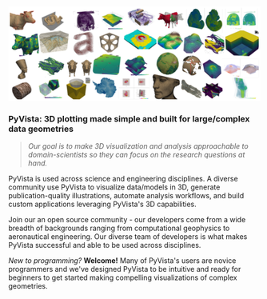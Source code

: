 ![banner](./pyvista_banner_small.png)

### PyVista: 3D plotting made simple and built for large/complex data geometries

> *Our goal is to make 3D visualization and analysis approachable to domain-scientists so they can focus on the research questions at hand.*

PyVista is used across science and engineering disciplines. A diverse community use PyVista to visualize data/models in 3D, generate publication-quality illustrations, automate analysis workflows, and build custom applications leveraging PyVista's 3D capabilities.

Join our an open source community - our developers come from a wide breadth of backgrounds ranging from computational geophysics to aeronautical engineering. Our diverse team of developers is what makes PyVista successful and able to be used across disciplines.

*New to programming?* **Welcome!** Many of PyVista's users are novice programmers and we've designed PyVista to be intuitive and ready for beginners to get started making compelling visualizations of complex geometries.
